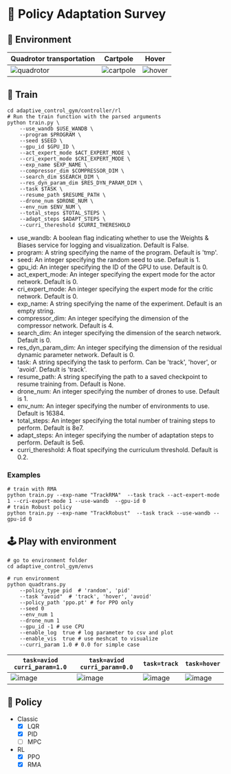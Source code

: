 # 🚁 Policy Adaptation Survey

## 🤖 Environment

|Quadrotor transportation| Cartpole                                                     | Hover                                                        |
|-| ------------------------------------------------------------ | ------------------------------------------------------------ |
|![quadrotor](https://user-images.githubusercontent.com/60093981/236766584-83b40cdb-bc8e-4c64-8562-f4261ac5af68.gif)| ![cartpole](https://tva1.sinaimg.cn/large/008vxvgGly1h8whypx7rig305k02s41b.gif) | ![hover](https://tva1.sinaimg.cn/large/008vxvgGly1h8whraypc1g301e05kq3r.gif) |


## 🐣 Train

```shell
cd adaptive_control_gym/controller/rl
# Run the train function with the parsed arguments
python train.py \
    --use_wandb $USE_WANDB \
    --program $PROGRAM \
    --seed $SEED \
    --gpu_id $GPU_ID \
    --act_expert_mode $ACT_EXPERT_MODE \
    --cri_expert_mode $CRI_EXPERT_MODE \
    --exp_name $EXP_NAME \
    --compressor_dim $COMPRESSOR_DIM \
    --search_dim $SEARCH_DIM \
    --res_dyn_param_dim $RES_DYN_PARAM_DIM \
    --task $TASK \
    --resume_path $RESUME_PATH \
    --drone_num $DRONE_NUM \
    --env_num $ENV_NUM \
    --total_steps $TOTAL_STEPS \
    --adapt_steps $ADAPT_STEPS \
    --curri_thereshold $CURRI_THERESHOLD
```

* use_wandb: A boolean flag indicating whether to use the Weights & Biases service for logging and visualization. Default is False.
* program: A string specifying the name of the program. Default is 'tmp'.
* seed: An integer specifying the random seed to use. Default is 1.
* gpu_id: An integer specifying the ID of the GPU to use. Default is 0.
* act_expert_mode: An integer specifying the expert mode for the actor network. Default is 0.
* cri_expert_mode: An integer specifying the expert mode for the critic network. Default is 0.
* exp_name: A string specifying the name of the experiment. Default is an empty string.
* compressor_dim: An integer specifying the dimension of the compressor network. Default is 4.
* search_dim: An integer specifying the dimension of the search network. Default is 0.
* res_dyn_param_dim: An integer specifying the dimension of the residual dynamic parameter network. Default is 0.
* task: A string specifying the task to perform. Can be 'track', 'hover', or 'avoid'. Default is 'track'.
* resume_path: A string specifying the path to a saved checkpoint to resume training from. Default is None.
* drone_num: An integer specifying the number of drones to use. Default is 1.
* env_num: An integer specifying the number of environments to use. Default is 16384.
* total_steps: An integer specifying the total number of training steps to perform. Default is 8e7.
* adapt_steps: An integer specifying the number of adaptation steps to perform. Default is 5e6.
* curri_thereshold: A float specifying the curriculum threshold. Default is 0.2.

### Examples

```shell
# train with RMA
python train.py --exp-name "TrackRMA"  --task track --act-expert-mode 1 --cri-expert-mode 1 --use-wandb  --gpu-id 0
# train Robust policy
python train.py --exp-name "TrackRobust"  --task track --use-wandb --gpu-id 0
```

## 🕹 Play with environment

```shell
# go to environment folder
cd adaptive_control_gym/envs

# run environment
python quadtrans.py 
    --policy_type pid  # 'random', 'pid'
    --task "avoid"  # 'track', 'hover', 'avoid'
    --policy_path 'ppo.pt' # for PPO only
    --seed 0
    --env_num 1
    --drone_num 1
    --gpu_id -1 # use CPU
    --enable_log  true # log parameter to csv and plot
    --enable_vis  true # use meshcat to visualize
    --curri_param 1.0 # 0.0 for simple case

```

| `task=aviod curri_param=1.0`                                 |    `task=aviod curri_param=0.0`    |  `task=track`    | `task=hover` |
| ------------------------------------------------------------ | ---- | ---- | - |
| ![image](https://github.com/jc-bao/policy-adaptation-survey/assets/60093981/2db622a8-23cc-4fc7-8c82-94c54cc154e0) |   ![image](https://github.com/jc-bao/policy-adaptation-survey/assets/60093981/c5178f3c-29e6-4c98-a09f-4028cf70e496) |  ![image](https://github.com/jc-bao/policy-adaptation-survey/assets/60093981/1a3546ce-6527-451a-8c0a-975f256964e0)  | ![image](https://github.com/jc-bao/policy-adaptation-survey/assets/60093981/76c82417-b7bd-4ea4-8988-f8e2b2fc1134)|


## 🐒 Policy

* Classic
  - [x] LQR
  - [x] PID
  - [ ] MPC
* RL
  - [x] PPO 
  - [x] RMA
